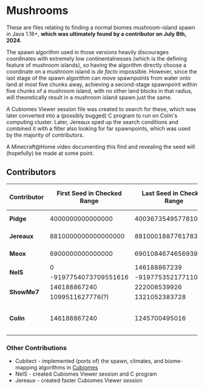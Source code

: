 # Mushrooms

These are files relating to finding a normal biomes mushroom-island spawn in Java 1.18+, **which was ultimately found by a contributor on July 8th, 2024**.

The spawn algorithm used in those versions heavily discourages coordinates with extremely low continentalnesses (which is the defining feature of mushroom islands), so having the algorithm directly choose a coordinate on a mushroom island is *de facto* impossible. However, since the last stage of the spawn algorithm can move spawnpoints from water onto land at most five chunks away, achieving a second-stage spawnpoint within five chunks of a mushroom island, with no other land blocks in that radius, will theoretically result in a mushroom island spawn just the same.

A Cubiomes Viewer session file was created to search for these, which was later converted into a (possibly bugged) C program to run on Colin's computing cluster. Later, Jereaux sped up the search conditions and combined it with a filter also looking for far spawnpoints, which was used by the majority of contributors.

A Minecraft@Home video documenting this find and revealing the seed will (hopefully) be made at some point.

## Contributors
<table>
	<thead>
		<tr> <th>Contributor</th> <th>First Seed in Checked Range</th> <th>Last Seed in Checked Range</th> <th>Total Seeds Checked</th> </tr>
	</thead>
	<tbody>
        <tr> <td><b>Pidge</b></td> <td>4000000000000000</td> <td>4003673549577810</td> <td>3.673 trillion</td> </tr>
		<tr> <td><b>Jereaux</b></td> <td>8810000000000000000</td> <td>8810001887761783537</td> <td>1.887 trillion</td> </tr>
		<tr> <td><b>Meox</b></td> <td>6900000000000000</td> <td>6901084674656939</td> <td>1.084 trillion</td> </tr>
        <tr> <td rowspan=2><b>NelS</b></td> <td>0</td>                    <td>146188867239</td> <td rowspan=2>698 billion</td> </tr>
		<tr>                                <td>-9197754073709551616</td> <td>-9197753521771100348</td>                        </tr>
		<tr> <td rowspan=2><b>ShowMe7</b></td> <td>146188867240</td>     <td>222008539926</td> <td rowspan=2>297 billion</td> </tr>
		<tr>                                   <td>1099511627776(?)</td> <td>1321052383728</td>                               </tr>
		<tr> <td><b>Colin</b></td> <td>146188867240</td> <td>1245700495016</td> <td>1.099 trillion (Possibly bugged)</td> </tr>
	</tbody>
</table>

### Other Contributions
- Cubitect - implemented (ports of) the spawn, climates, and biome-mapping algorithms in [Cubiomes](https://github.com/Cubitect/cubiomes)
- NelS - created Cubiomes Viewer session and C program
- Jereaux - created faster Cubiomes Viewer session